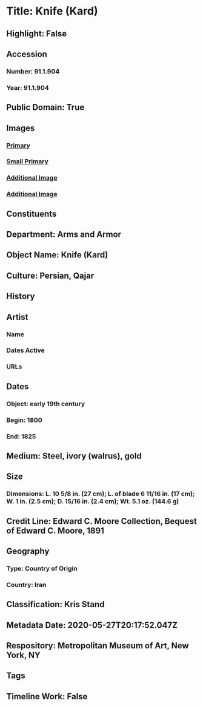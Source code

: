 # Title: Knife (Kard)
## Highlight: False
## Accession
### Number: 91.1.904
### Year: 91.1.904
## Public Domain: True
## Images
### [Primary](https://images.metmuseum.org/CRDImages/aa/original/91.1.904_003may2014.jpg)
### [Small Primary](https://images.metmuseum.org/CRDImages/aa/web-large/91.1.904_003may2014.jpg)
### [Additional Image](https://images.metmuseum.org/CRDImages/aa/original/91.1.904_005may2014.jpg)
### [Additional Image](https://images.metmuseum.org/CRDImages/aa/original/91.1.904_002may2014.jpg)
## Constituents
## Department: Arms and Armor
## Object Name: Knife (Kard)
## Culture: Persian, Qajar
## History
## Artist
### Name
### Dates Active
### URLs
## Dates
### Object: early 19th century
### Begin: 1800
### End: 1825
## Medium: Steel, ivory (walrus), gold
## Size
### Dimensions: L. 10 5/8 in. (27 cm); L. of blade 6 11/16 in. (17 cm); W. 1 in. (2.5 cm); D. 15/16 in. (2.4 cm); Wt. 5.1 oz. (144.6 g)
## Credit Line: Edward C. Moore Collection, Bequest of Edward C. Moore, 1891
## Geography
### Type: Country of Origin
### Country: Iran
## Classification: Kris Stand
## Metadata Date: 2020-05-27T20:17:52.047Z
## Respository: Metropolitan Museum of Art, New York, NY
## Tags
## Timeline Work: False